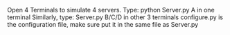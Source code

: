 Open 4 Terminals to simulate 4 servers.
Type: python Server.py A in one terminal
Similarly, type: Server.py B/C/D in other 3 terminals
configure.py is the configuration file, make sure put it in the same file as Server.py
